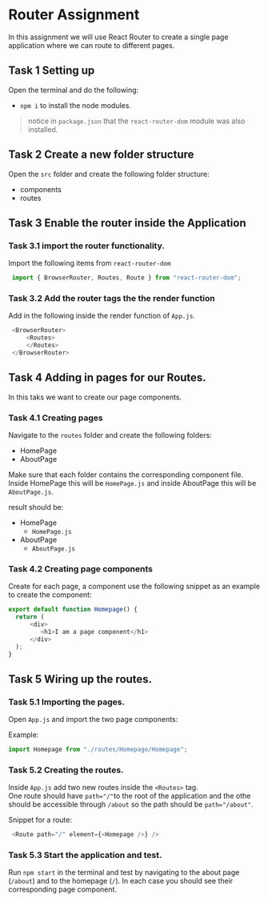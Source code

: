 # Router Assignment

In this assignment we will use React Router to create a single page application where we can route to different pages.

## Task 1 Setting up
Open the terminal and do the following:
 - `npm i` to install the node modules. 
> notice in `package.json` that the `react-router-dom` module was also installed. 


## Task 2 Create a new folder structure
Open the `src` folder and create the following folder structure: 
 - components
 - routes 
 
 ## Task 3 Enable the router inside the Application
 
 ### Task 3.1 import the router functionality.
 Import the following items from `react-router-dom`
 ```javascript
  import { BrowserRouter, Routes, Route } from "react-router-dom";
 ```

  ### Task 3.2 Add the router tags the the render function
  Add in the following inside the render function of `App.js`.
   ```javascript
    <BrowserRouter>
        <Routes>
        </Routes>
    </BrowserRouter>
```
 
## Task 4 Adding in pages for our Routes. 
In this taks we want to create our page components.

### Task 4.1 Creating pages
Navigate to the `routes` folder and create the following folders:
- HomePage
- AboutPage

Make sure that each folder contains the corresponding component file. Inside HomePage this will be `HomePage.js` and inside AboutPage this will be `AboutPage.js`.

result should be: 
- HomePage
  - `HomePage.js` 
- AboutPage
  - `AboutPage.js` 


 ### Task 4.2 Creating page components
 Create for each page, a component use the following snippet as an example to create the component: 
```javascript
export default function Homepage() {
  return (
      <div>
         <h1>I am a page component</h1>
      </div>
  );
}
```

## Task 5 Wiring up the routes. 

### Task 5.1 Importing the pages.
Open `App.js` and import the two page components: 

Example: 
```javascript
import Homepage from "./routes/Homepage/Homepage";
```

### Task 5.2 Creating the routes.
Inside `App.js` add two new routes inside the `<Routes>` tag.  
One route should have `path="/"`to the root of the application and the othe should be accessible through `/about` so the path should be `path="/about"`.

Snippet for a route: 
```javascript
 <Route path="/" element={<Homepage />} />
```
### Task 5.3 Start the application and test.
Run `npm start` in the terminal and test by navigating to the about page (`/about`) and to the homepage (`/`). In each case you should see their corresponding page component.

